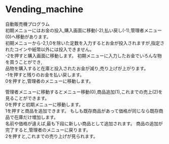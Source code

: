 # Vending_machine
自動販売機プログラム<br>
初期メニューにはお金の投入,購入画面に移動(-2),払い戻し(-1),管理者メニュー(0)へ移動があります。<br>
初期メニューから-2,1,0を除いた定数を入力するとお金が投入されますが,指定されたコインや紙幣以外には投入できません。<br>
-2を押すと購入画面に移動します。 初期メニューに入力したお金でいろんな物を買うことができ,<br>
品物を購入すると在庫と投入されたお金が減り,売り上げが上がります。<br>
-1を押すと残りのお金を払い戻します。<br>
0を押すと,管理者のメニューに移動します。<br>

管理者メニューに移動するとメニュー移動(0),商品追加(1),これまでの売上(2)を見ることができます。<br>
0を押すと初期メニューに移動します。<br>
1を押すと商品を追加できます。 もしも既存商品があって価格が同じなら既存商品で在庫だけ増加します。<br>
名前や価格が違えば,最も下段に新しい商品として追加されます。 商品の追加が完了すると,管理者のメニューに戻ります。<br>
2を押すと,これまでの売り上げが見られます。<br>
